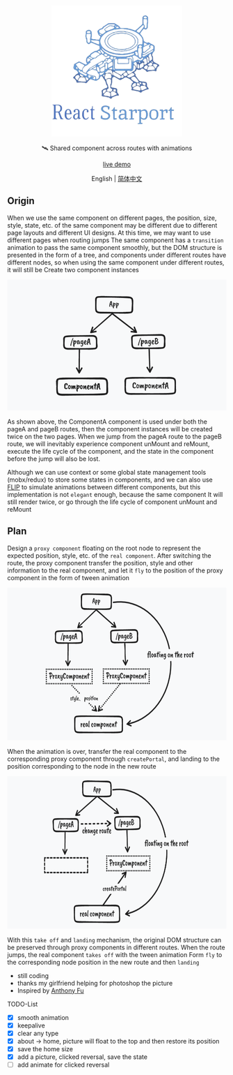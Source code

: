 <p align="center">
  <img height="300" src="./src/assets/img/logo.png" alt="React Starport">
</p>

<p align="center">
  🛰 Shared component across routes with animations
</p>

<p align="center">
  <a href="https://react-starport-eta.vercel.app/" target="_blank">live demo</a>
</p>

<p align="center">
  English | <a href="./README-zh.md" target="_blank">简体中文</a>
</p>

## Origin

When we use the same component on different pages, the position, size, style, state, etc. of the same component may be different due to different page layouts and different UI designs. At this time, we may want to use different pages when routing jumps The same component has a `transition` animation to pass the same component smoothly, but the DOM structure is presented in the form of a tree, and components under different routes have different nodes, so when using the same component under different routes, it will still be Create two component instances

<p align="center">
  <img height="300" src="./src/assets/img/readme1.png">
</p>

As shown above, the ComponentA component is used under both the pageA and pageB routes, then the component instances will be created twice on the two pages. When we jump from the pageA route to the pageB route, we will inevitably experience component unMount and reMount, execute the life cycle of the component, and the state in the component before the jump will also be lost.

Although we can use context or some global state management tools (mobx/redux) to store some states in components, and we can also use [FLIP](https://github.com/googlearchive/flipjs) to simulate animations between different components, but this implementation is not `elegant` enough, because the same component It will still render twice, or go through the life cycle of component unMount and reMount

## Plan

Design a `proxy component` floating on the root node to represent the expected position, style, etc. of the `real component`. After switching the route, the proxy component transfer the position, style and other information to the real component, and let it `fly` to the position of the proxy component in the form of tween animation

<p align="center">
  <img height="350" src="./src/assets/img/readme2.png">
</p>

When the animation is over, transfer the real component to the corresponding proxy component through `createPortal`, and landing to the position corresponding to the node in the new route

<p align="center">
  <img height="350" src="./src/assets/img/readme3.png">
</p>

With this `take off` and `landing` mechanism, the original DOM structure can be preserved through proxy components in different routes. When the route jumps, the real component `takes off` with the tween animation Form `fly` to the corresponding node position in the new route and then `landing`

- still coding
- thanks my girlfriend helping for photoshop the picture
- Inspired by [Anthony Fu](https://github.com/antfu)

TODO-List

- [x] smooth animation
- [x] keepalive
- [x] clear any type
- [x] about -> home, picture will float to the top and then restore its position
- [x] save the home size
- [x] add a picture, clicked reversal, save the state
- [ ] add animate for clicked reversal
